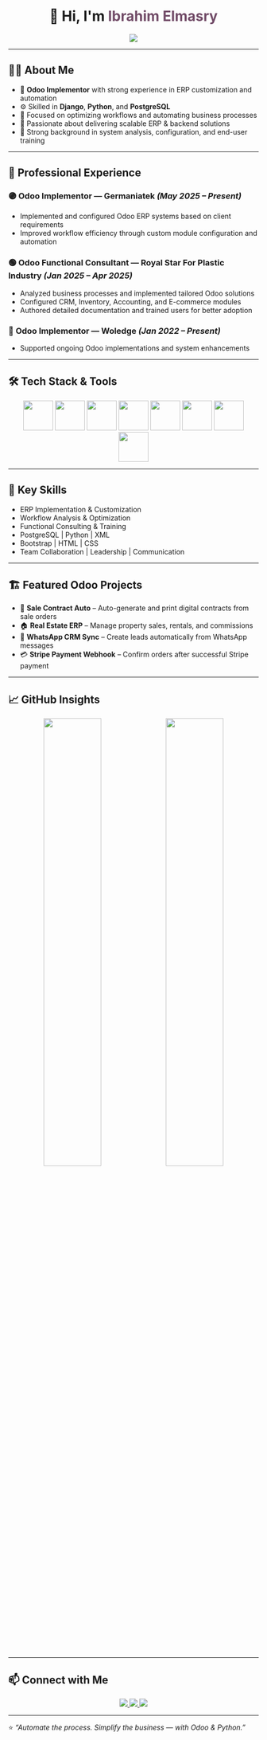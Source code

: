 <h1 align="center">👋 Hi, I'm <span style="color:#714B67;">Ibrahim Elmasry</span></h1>

<p align="center">
  <img src="https://readme-typing-svg.herokuapp.com?font=Fira+Code&size=22&duration=3000&pause=500&color=714B67&center=true&vCenter=true&width=550&lines=Odoo+Developer+%26+Django+Engineer;Backend+Automation+Expert;QA+%26+ERP+Consultant;Let's+Automate+Business+Together!"/>
</p>

---

## 👨‍💻 About Me

- 🚀 **Odoo Implementor** with strong experience in ERP customization and automation  
- ⚙️ Skilled in **Django**, **Python**, and **PostgreSQL**  
- 🧩 Focused on optimizing workflows and automating business processes  
- 🎯 Passionate about delivering scalable ERP & backend solutions  
- 🧠 Strong background in system analysis, configuration, and end-user training  

---

## 💼 Professional Experience

### 🟣 **Odoo Implementor** — Germaniatek *(May 2025 – Present)*
- Implemented and configured Odoo ERP systems based on client requirements  
- Improved workflow efficiency through custom module configuration and automation  

### 🟢 **Odoo Functional Consultant** — Royal Star For Plastic Industry *(Jan 2025 – Apr 2025)*
- Analyzed business processes and implemented tailored Odoo solutions  
- Configured CRM, Inventory, Accounting, and E-commerce modules  
- Authored detailed documentation and trained users for better adoption  

### 🔵 **Odoo Implementor** — Woledge *(Jan 2022 – Present)*  
- Supported ongoing Odoo implementations and system enhancements  

---

## 🛠️ Tech Stack & Tools

<p align="center">
  <img src="https://cdn.jsdelivr.net/gh/devicons/devicon/icons/python/python-original.svg" width="60" height="60"/>
  <img src="https://cdn.jsdelivr.net/gh/devicons/devicon/icons/django/django-plain.svg" width="60" height="60"/>
  <img src="https://cdn.jsdelivr.net/gh/devicons/devicon/icons/ubuntu/ubuntu-plain.svg" width="60" height="60"/>
  <img src="https://cdn.jsdelivr.net/gh/devicons/devicon/icons/postgresql/postgresql-original.svg" width="60" height="60"/>
  <img src="https://cdn.jsdelivr.net/gh/devicons/devicon/icons/linux/linux-original.svg" width="60" height="60"/>
  <img src="https://cdn.jsdelivr.net/gh/devicons/devicon/icons/git/git-original.svg" width="60" height="60"/>
  <img src="https://cdn.jsdelivr.net/gh/devicons/devicon/icons/html5/html5-original.svg" width="60" height="60"/>
  <img src="https://cdn.jsdelivr.net/gh/devicons/devicon/icons/javascript/javascript-original.svg" width="60" height="60"/>
</p>

---

## 🧩 Key Skills

- ERP Implementation & Customization  
- Workflow Analysis & Optimization  
- Functional Consulting & Training  
- PostgreSQL | Python | XML  
- Bootstrap | HTML | CSS  
- Team Collaboration | Leadership | Communication  

---

## 🏗️ Featured Odoo Projects

- 🧾 **Sale Contract Auto** – Auto-generate and print digital contracts from sale orders  
- 🏠 **Real Estate ERP** – Manage property sales, rentals, and commissions  
- 💬 **WhatsApp CRM Sync** – Create leads automatically from WhatsApp messages  
- 💳 **Stripe Payment Webhook** – Confirm orders after successful Stripe payment  

---

## 📈 GitHub Insights

<p align="center">
  <img src="https://github-readme-stats.vercel.app/api?username=Elmasry-631&show_icons=true&theme=radical&hide_border=true" width="48%"/>
  <img src="https://github-readme-streak-stats.herokuapp.com/?user=Elmasry-631&theme=radical&hide_border=true" width="48%"/>
</p>

---

## 📫 Connect with Me

<p align="center">
  <a href="https://www.linkedin.com/in/ibrahim-mahmoud-ibrahim" target="_blank">
    <img src="https://img.shields.io/badge/LinkedIn-%23714B67.svg?&style=for-the-badge&logo=linkedin&logoColor=white" />
  </a>
  <a href="mailto:ibrahimelmasry631@gmail.com" target="_blank">
    <img src="https://img.shields.io/badge/Gmail-%23714B67.svg?&style=for-the-badge&logo=gmail&logoColor=white" />
  </a>
  <a href="https://github.com/Elmasry-631" target="_blank">
    <img src="https://img.shields.io/badge/GitHub-%23714B67.svg?&style=for-the-badge&logo=github&logoColor=white" />
  </a>
</p>

---

⭐ *“Automate the process. Simplify the business — with Odoo & Python.”*
